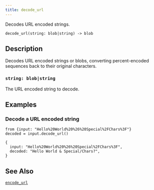```yaml
---
title: decode_url
---
```


Decodes URL encoded strings.

```tql
decode_url(string: blob|string) -> blob
```

## Description

Decodes URL encoded strings or blobs, converting percent-encoded sequences back
to their original characters.

### `string: blob|string`

The URL encoded string to decode.

## Examples

### Decode a URL encoded string

```tql
from {input: "Hello%20World%20%26%20Special%2FChars%3F"}
decoded = input.decode_url()
```

```tql
{
  input: "Hello%20World%20%26%20Special%2FChars%3F",
  decoded: "Hello World & Special/Chars?",
}
```

## See Also

[`encode_url`](encode_url)
